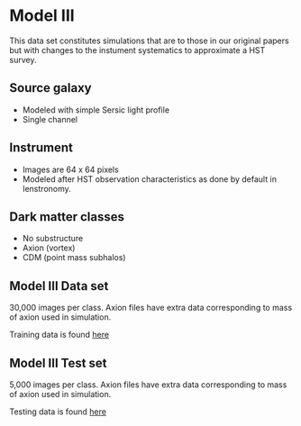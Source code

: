 # Model III

This data set constitutes simulations that are to those in our original papers but with changes to the instument systematics to approximate a HST survey.

## Source galaxy
- Modeled with simple Sersic light profile 
- Single channel

## Instrument
- Images are 64 x 64 pixels
- Modeled after HST observation characteristics as done by default in lenstronomy.

## Dark matter classes
- No substructure
- Axion (vortex)
- CDM (point mass subhalos)


## Model III Data set

30,000 images per class. Axion files have extra data corresponding to mass of axion used in simulation.

Training data is found [here](https://drive.google.com/file/d/1ynKMJoEeKKJqLfuKRR1Y7rQjeBMM0w94/view?usp=sharing)

## Model III Test set

5,000 images per class. Axion files have extra data corresponding to mass of axion used in simulation.

Testing data is found [here]()
